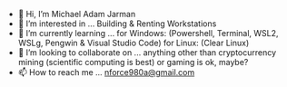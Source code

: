 - 👋 Hi, I’m Michael Adam Jarman
- 👀 I’m interested in ...
Building & Renting Workstations
- 🌱 I’m currently learning ...
for Windows: (Powershell, Terminal, WSL2, WSLg, Pengwin & Visual Studio Code) for Linux: (Clear Linux)
- 💞️ I’m looking to collaborate on ...
anything other than cryptocurrency mining (scientific computing is best) or gaming is ok, maybe?
- 📫 How to reach me ...
nforce980a@gmail.com

<!---
atomicrulez/atomicrulez is a ✨ special ✨ repository because its `README.md` (this file) appears on your GitHub profile.
You can click the Preview link to take a look at your changes.
--->

